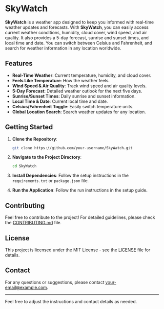 # **SkyWatch**

**SkyWatch** is a weather app designed to keep you informed with real-time weather updates and forecasts. With **SkyWatch**, you can easily access current weather conditions, humidity, cloud cover, wind speed, and air quality. It also provides a 5-day forecast, sunrise and sunset times, and local time and date. You can switch between Celsius and Fahrenheit, and search for weather information in any location worldwide.

## **Features**
- **Real-Time Weather**: Current temperature, humidity, and cloud cover.
- **Feels Like Temperature**: How the weather feels.
- **Wind Speed & Air Quality**: Track wind speed and air quality levels.
- **5-Day Forecast**: Detailed weather outlook for the next five days.
- **Sunrise/Sunset Times**: Daily sunrise and sunset information.
- **Local Time & Date**: Current local time and date.
- **Celsius/Fahrenheit Toggle**: Easily switch temperature units.
- **Global Location Search**: Search weather updates for any location.

## **Getting Started**

1. **Clone the Repository**:
   ```bash
   git clone https://github.com/your-username/SkyWatch.git
   ```

2. **Navigate to the Project Directory**:
   ```bash
   cd SkyWatch
   ```

3. **Install Dependencies**:
   Follow the setup instructions in the `requirements.txt` or `package.json` file.

4. **Run the Application**:
   Follow the run instructions in the setup guide.

## **Contributing**

Feel free to contribute to the project! For detailed guidelines, please check the [CONTRIBUTING.md](CONTRIBUTING.md) file.

## **License**

This project is licensed under the MIT License - see the [LICENSE](LICENSE) file for details.

## **Contact**

For any questions or suggestions, please contact [your-email@example.com](mailto:your-email@example.com).

---

Feel free to adjust the instructions and contact details as needed.
